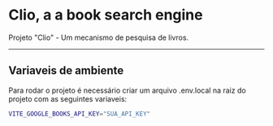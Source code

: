 # Clio, a a book search engine
 Projeto "Clio" - Um mecanismo de pesquisa de livros.

----
## Variaveis de ambiente
Para rodar o projeto é necessário criar um arquivo .env.local na raiz do projeto com as seguintes variaveis:

```bash
VITE_GOOGLE_BOOKS_API_KEY="SUA_API_KEY"
```
